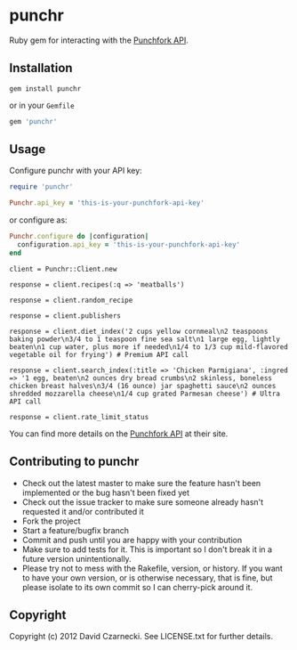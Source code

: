 # punchr

Ruby gem for interacting with the [Punchfork API](http://punchfork.com/api).

## Installation

`gem install punchr`

or in your `Gemfile`

```ruby
gem 'punchr'
```
  
## Usage

Configure punchr with your API key:

```ruby
require 'punchr'

Punchr.api_key = 'this-is-your-punchfork-api-key'
```

or configure as:

```ruby
Punchr.configure do |configuration|
  configuration.api_key = 'this-is-your-punchfork-api-key'
end
```

```
client = Punchr::Client.new

response = client.recipes(:q => 'meatballs')

response = client.random_recipe

response = client.publishers

response = client.diet_index('2 cups yellow cornmeal\n2 teaspoons baking powder\n3/4 to 1 teaspoon fine sea salt\n1 large egg, lightly beaten\n1 cup water, plus more if needed\n1/4 to 1/3 cup mild-flavored vegetable oil for frying') # Premium API call

response = client.search_index(:title => 'Chicken Parmigiana', :ingred => '1 egg, beaten\n2 ounces dry bread crumbs\n2 skinless, boneless chicken breast halves\n3/4 (16 ounce) jar spaghetti sauce\n2 ounces shredded mozzarella cheese\n1/4 cup grated Parmesan cheese') # Ultra API call

response = client.rate_limit_status
```

You can find more details on the [Punchfork API](http://punchfork.com/api#apidocs) at their site.
  
## Contributing to punchr
 
* Check out the latest master to make sure the feature hasn't been implemented or the bug hasn't been fixed yet
* Check out the issue tracker to make sure someone already hasn't requested it and/or contributed it
* Fork the project
* Start a feature/bugfix branch
* Commit and push until you are happy with your contribution
* Make sure to add tests for it. This is important so I don't break it in a future version unintentionally.
* Please try not to mess with the Rakefile, version, or history. If you want to have your own version, or is otherwise necessary, that is fine, but please isolate to its own commit so I can cherry-pick around it.

## Copyright

Copyright (c) 2012 David Czarnecki. See LICENSE.txt for further details.
